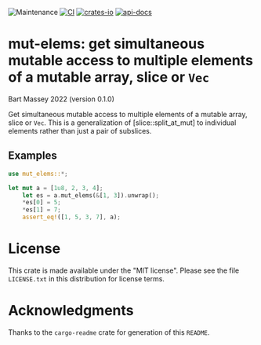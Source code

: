 ![Maintenance](https://img.shields.io/badge/maintenance-actively--developed-brightgreen.svg)
[![CI](https://github.com/BartMassey/mut-elems/actions/workflows/main.yml/badge.svg)](https://github.com/BartMassey/mut-elems/actions)
[![crates-io](https://img.shields.io/crates/v/mut-elems.svg)](https://crates.io/crates/mut-elems)
[![api-docs](https://docs.rs/mut-elems/badge.svg)](https://docs.rs/mut-elems)

# mut-elems: get simultaneous mutable access to multiple elements of a mutable array, slice or `Vec`
Bart Massey 2022 (version 0.1.0)


Get simultaneous mutable access to multiple elements of a
mutable array, slice or `Vec`. This is a generalization of
[slice::split_at_mut] to individual elements rather
than just a pair of subslices.

## Examples

```rust
use mut_elems::*;

let mut a = [1u8, 2, 3, 4];
    let es = a.mut_elems(&[1, 3]).unwrap();
    *es[0] = 5;
    *es[1] = 7;
    assert_eq!([1, 5, 3, 7], a);
```


# License

This crate is made available under the "MIT license". Please
see the file `LICENSE.txt` in this distribution for license
terms.

# Acknowledgments

Thanks to the `cargo-readme` crate for generation of this `README`.
